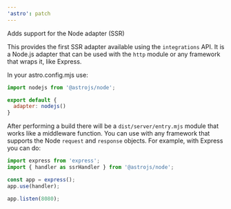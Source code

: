 ```yaml
---
'astro': patch
---
```


Adds support for the Node adapter (SSR)

This provides the first SSR adapter available using the `integrations` API. It is a Node.js adapter that can be used with the `http` module or any framework that wraps it, like Express.

In your astro.config.mjs use:

```js
import nodejs from '@astrojs/node';

export default {
  adapter: nodejs()
}
```

After performing a build there will be a `dist/server/entry.mjs` module that works like a middleware function. You can use with any framework that supports the Node `request` and `response` objects. For example, with Express you can do:

```js
import express from 'express';
import { handler as ssrHandler } from '@astrojs/node';

const app = express();
app.use(handler);

app.listen(8080);
```
